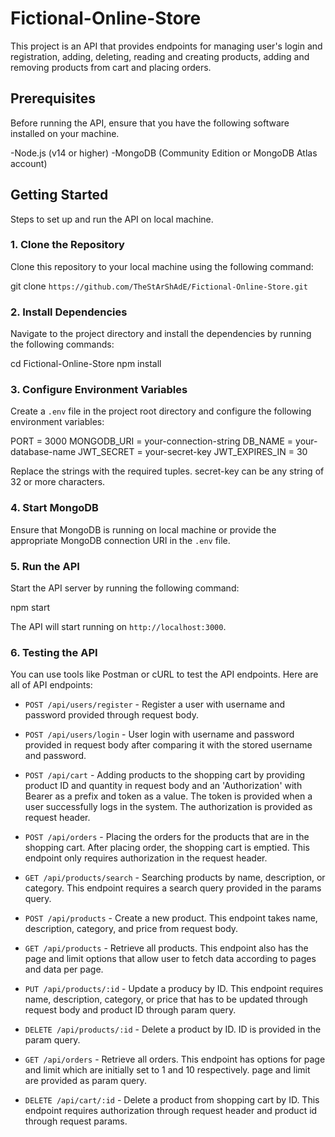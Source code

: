 # Fictional-Online-Store

This project is an API that provides endpoints for managing user's login and registration, adding, deleting, reading and creating products, adding and removing products from cart and placing orders.

## Prerequisites

Before running the API, ensure that you have the following software installed on your machine.

-Node.js (v14 or higher)
-MongoDB (Community Edition or MongoDB Atlas account)

## Getting Started

Steps to set up and run the API on local machine.

### 1. Clone the Repository

Clone this repository to your local machine using the following command:

git clone `https://github.com/TheStArShAdE/Fictional-Online-Store.git`

### 2. Install Dependencies

Navigate to the project directory and install the dependencies by running the following commands:

cd Fictional-Online-Store
npm install

### 3. Configure Environment Variables

Create a `.env` file in the project root directory and configure the following environment variables:

PORT = 3000
MONGODB_URI = your-connection-string
DB_NAME = your-database-name
JWT_SECRET = your-secret-key
JWT_EXPIRES_IN = 30

Replace the strings with the required tuples.
secret-key can be any string of 32 or more characters.

### 4. Start MongoDB

Ensure that MongoDB is running on local machine or provide the appropriate MongoDB connection URI in the `.env` file.

### 5. Run the API

Start the API server by running the following command:

npm start

The API will start running on `http://localhost:3000`.

### 6. Testing the API

You can use tools like Postman or cURL to test the API endpoints. Here are all of API endpoints:

- `POST /api/users/register` - Register a user with username and password provided through request body.

- `POST /api/users/login` - User login with username and password provided in request body after comparing it with the stored username and password.

- `POST /api/cart` - Adding products to the shopping cart by providing product ID and quantity in request body and an 'Authorization' with Bearer as a prefix and token as a value. The token is provided when a user successfully logs in the system. The authorization is provided as request header.

- `POST /api/orders` - Placing the orders for the products that are in the shopping cart. After placing order, the shopping cart is emptied. This endpoint only requires authorization in the request header.

- `GET /api/products/search` - Searching products by name, description, or category. This endpoint requires a search query provided in the params query.

- `POST /api/products` - Create a new product. This endpoint takes name, description, category, and price from request body.

- `GET /api/products` - Retrieve all products. This endpoint also has the page and limit options that allow user to fetch data according to pages and data per page.

- `PUT /api/products/:id` - Update a producy by ID. This endpoint requires name, description, category, or price that has to be updated through request body and product ID through param query.

- `DELETE /api/products/:id` - Delete a product by ID. ID is provided in the param query.

- `GET /api/orders` - Retrieve all orders. This endpoint has options for page and limit which are initially set to 1 and 10 respectively. page and limit are provided as param query.

- `DELETE /api/cart/:id` - Delete a product from shopping cart by ID. This endpoint requires authorization through request header and product id through request params. 
